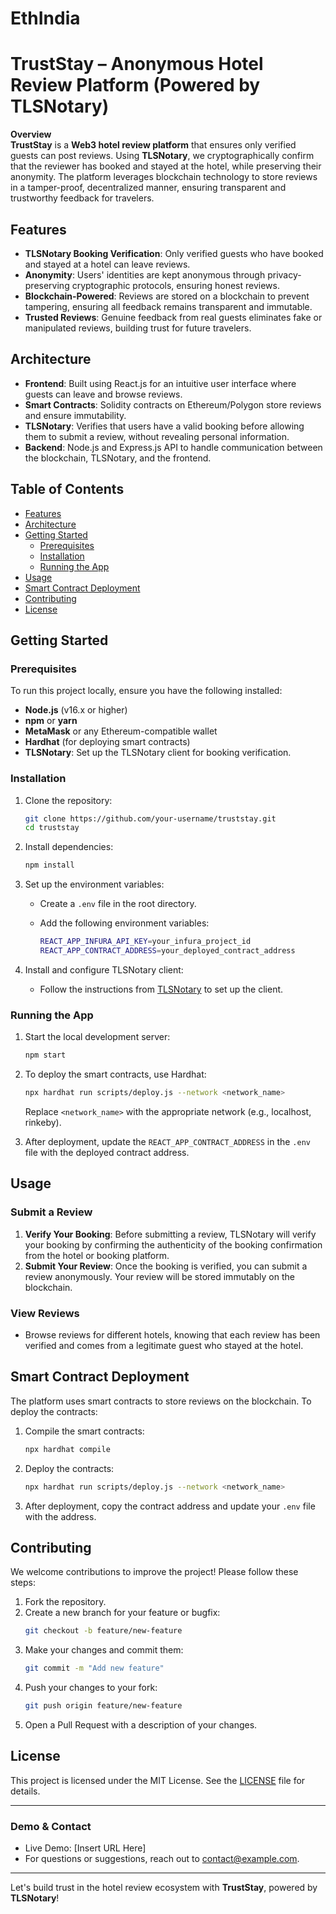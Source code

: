 # EthIndia

# TrustStay – Anonymous Hotel Review Platform (Powered by TLSNotary)

**Overview**  
**TrustStay** is a **Web3 hotel review platform** that ensures only verified guests can post reviews. Using **TLSNotary**, we cryptographically confirm that the reviewer has booked and stayed at the hotel, while preserving their anonymity. The platform leverages blockchain technology to store reviews in a tamper-proof, decentralized manner, ensuring transparent and trustworthy feedback for travelers.

## Features

- **TLSNotary Booking Verification**: Only verified guests who have booked and stayed at a hotel can leave reviews.
- **Anonymity**: Users' identities are kept anonymous through privacy-preserving cryptographic protocols, ensuring honest reviews.
- **Blockchain-Powered**: Reviews are stored on a blockchain to prevent tampering, ensuring all feedback remains transparent and immutable.
- **Trusted Reviews**: Genuine feedback from real guests eliminates fake or manipulated reviews, building trust for future travelers.

## Architecture

- **Frontend**: Built using React.js for an intuitive user interface where guests can leave and browse reviews.
- **Smart Contracts**: Solidity contracts on Ethereum/Polygon store reviews and ensure immutability.
- **TLSNotary**: Verifies that users have a valid booking before allowing them to submit a review, without revealing personal information.
- **Backend**: Node.js and Express.js API to handle communication between the blockchain, TLSNotary, and the frontend.

## Table of Contents

- [Features](#features)
- [Architecture](#architecture)
- [Getting Started](#getting-started)
  - [Prerequisites](#prerequisites)
  - [Installation](#installation)
  - [Running the App](#running-the-app)
- [Usage](#usage)
- [Smart Contract Deployment](#smart-contract-deployment)
- [Contributing](#contributing)
- [License](#license)

## Getting Started

### Prerequisites

To run this project locally, ensure you have the following installed:

- **Node.js** (v16.x or higher)
- **npm** or **yarn**
- **MetaMask** or any Ethereum-compatible wallet
- **Hardhat** (for deploying smart contracts)
- **TLSNotary**: Set up the TLSNotary client for booking verification.

### Installation

1. Clone the repository:

   ```bash
   git clone https://github.com/your-username/truststay.git
   cd truststay
   ```

2. Install dependencies:

   ```bash
   npm install
   ```

3. Set up the environment variables:

   - Create a `.env` file in the root directory.
   - Add the following environment variables:

     ```bash
     REACT_APP_INFURA_API_KEY=your_infura_project_id
     REACT_APP_CONTRACT_ADDRESS=your_deployed_contract_address
     ```

4. Install and configure TLSNotary client:
   - Follow the instructions from [TLSNotary](https://github.com/tlsnotary/tlsnotary) to set up the client.

### Running the App

1. Start the local development server:

   ```bash
   npm start
   ```

2. To deploy the smart contracts, use Hardhat:

   ```bash
   npx hardhat run scripts/deploy.js --network <network_name>
   ```

   Replace `<network_name>` with the appropriate network (e.g., localhost, rinkeby).

3. After deployment, update the `REACT_APP_CONTRACT_ADDRESS` in the `.env` file with the deployed contract address.

## Usage

### Submit a Review

1. **Verify Your Booking**: Before submitting a review, TLSNotary will verify your booking by confirming the authenticity of the booking confirmation from the hotel or booking platform.
2. **Submit Your Review**: Once the booking is verified, you can submit a review anonymously. Your review will be stored immutably on the blockchain.

### View Reviews

- Browse reviews for different hotels, knowing that each review has been verified and comes from a legitimate guest who stayed at the hotel.

## Smart Contract Deployment

The platform uses smart contracts to store reviews on the blockchain. To deploy the contracts:

1. Compile the smart contracts:

   ```bash
   npx hardhat compile
   ```

2. Deploy the contracts:

   ```bash
   npx hardhat run scripts/deploy.js --network <network_name>
   ```

3. After deployment, copy the contract address and update your `.env` file with the address.

## Contributing

We welcome contributions to improve the project! Please follow these steps:

1. Fork the repository.
2. Create a new branch for your feature or bugfix:
   ```bash
   git checkout -b feature/new-feature
   ```
3. Make your changes and commit them:
   ```bash
   git commit -m "Add new feature"
   ```
4. Push your changes to your fork:
   ```bash
   git push origin feature/new-feature
   ```
5. Open a Pull Request with a description of your changes.

## License

This project is licensed under the MIT License. See the [LICENSE](LICENSE) file for details.

---

### Demo & Contact

- Live Demo: [Insert URL Here]
- For questions or suggestions, reach out to [contact@example.com](mailto:contact@example.com).

---

Let's build trust in the hotel review ecosystem with **TrustStay**, powered by **TLSNotary**!
